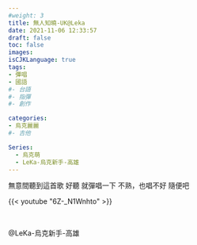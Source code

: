 ```yaml
---
#weight: 3
title: 無人知曉-UK@Leka
date: 2021-11-06 12:33:57
draft: false
toc: false
images:
isCJKLanguage: true
tags:
- 彈唱
- 國語
#- 台語
#- 指彈
#- 創作

categories:
- 烏克麗麗
#- 吉他

Series:
  - 烏克萌
  - LeKa-烏克新手-高雄
---
```


無意間聽到這首歌
好聽
就彈唱一下
不熟，也唱不好
隨便吧

{{< youtube "6Z-_N1Wnhto" >}}
&nbsp;

&nbsp;


@LeKa-烏克新手-高雄
